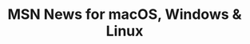 ---
name: MSN News
url: 'https://www.msn.com/news'
category: News
title: 'MSN News for macOS, Windows & Linux'
key: msn-news

---